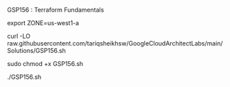 GSP156 : Terraform Fundamentals 

export ZONE=us-west1-a

curl -LO raw.githubusercontent.com/tariqsheikhsw/GoogleCloudArchitectLabs/main/Solutions/GSP156.sh

sudo chmod +x GSP156.sh

./GSP156.sh


